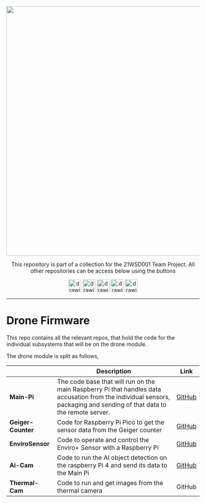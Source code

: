 <p align="center">
	<a href="https://github.com/lboroWMEME-TeamProject/CCC-ProjectDocs"><img src="https://i.imgur.com/VwT4NrJ.png" width=650></a>
	<p align="center"> This repository is part of  a collection for the 21WSD001 Team Project. 
	All other repositories can be access below using the buttons</p>
</p>

<p align="center">
	<a href="https://github.com/lboroWMEME-TeamProject/CCC-ProjectDocs"><img src="https://i.imgur.com/rBaZyub.png" alt="drawing" height = 33/></a> 
	<a href="https://github.com/lboroWMEME-TeamProject/Dashboard"><img src="https://i.imgur.com/fz7rgd9.png" alt="drawing" height = 33/></a> 
	<a href="https://github.com/lboroWMEME-TeamProject/Cloud-Server"><img src="https://i.imgur.com/bsimXcV.png" alt="drawing" height = 33/></a> 
	<a href="https://github.com/lboroWMEME-TeamProject/Drone-Firmware"><img src="https://i.imgur.com/yKFokIL.png" alt="drawing" height = 33/></a> 
	<a href="https://github.com/lboroWMEME-TeamProject/Simulated-Drone"><img src="https://i.imgur.com/WMOZbrf.png" alt="drawing" height = 33/></a>
</p>

------------

# Drone Firmware
This repo contains all the relevant repos, that hold the code for the individual subsystems that will be on the drone module.

The drone module is split as follows,
<div align="center">

||Description|Link|
|--|--|--|
| **Main-Pi** | The code base that will run on the main Raspberry Pi that handles data accusation from the individual sensors, packaging and sending of that data to the remote server. |[GitHub](https://github.com/lboroWMEME-TeamProject/Main-Pi) |
| **Geiger-Counter** | Code for Raspberry Pi Pico to get the sensor data from the Geiger counter  |[GitHub](https://github.com/lboroWMEME-TeamProject/Geiger-Counter) |
| **EnviroSensor** | Code to operate and control the Enviro+ Sensor with a Raspberry Pi |[GitHub](https://github.com/lboroWMEME-TeamProject/EnviroSensor) |
| **Ai-Cam** | Code to run the AI object detection on the raspberry Pi 4 and send its data to the Main Pi |[GitHub](https://github.com/lboroWMEME-TeamProject/ai-cam) |
| **Thermal-Cam** | Code to run and get images from the thermal camera |GitHub|


</div>